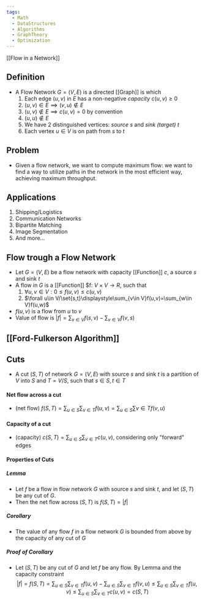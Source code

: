 ```yaml
---
tags:
  - Math
  - DataStructures
  - Algorithms
  - GraphTheory
  - Optimization
---
```

[[Flow in a Network]]
## Definition 
- A Flow Network $G=(V,E)$ is a directed [[Graph]] is which
	1. Each edge $(u,v)$ in $E$ has a non-negative *capacity* $c(u,v)\geq0$
	2. $(u,v)\in E\implies (v, u)\not\in E$
	3. $(u, v)\not\in E\implies c(u,v)=0$ by convention
	4. $(u,u)\not\in E$
	5. We have 2 distinguished vertices: *source* $s$ and *sink (target)* $t$
	6. Each vertex $u\in V$ is on path from $s$ to $t$
## Problem
- Given a flow network, we want to compute maximum flow: we want to find a way to utilize paths in the network in the most efficient way, achieving maximum throughput.
## Applications
1. Shipping/Logistics
2. Communication Networks
3. Bipartite Matching
4. Image Segmentation
5. And more...
## Flow trough a Flow Network
- Let $G=(V,E)$ be a flow network with capacity [[Function]] $c$, a source $s$ and sink $t$
- A flow in $G$ is a [[Function]] $f: $V\times V\to R$, such that
	1. $\forall u, v\in V: 0\leq f(u,v)\leq c(u,v)$
	2. $\forall u\in V/\set{s,t}\displaystyle\sum_{v\in V}f(u,v)=\sum_{w\in V}f(u,w)$
- $f(u,v)$ is a flow from $u$ to $v$
- Value of flow is $\displaystyle|f|=\sum_{v\in V}f(s,v)-\sum_{v\in V}f(v,s)$
## [[Ford-Fulkerson Algorithm]]
## Cuts
- A cut $(S,T)$ of network $G=(V,E)$ with source $s$ and sink $t$ is a partition of $V$ into $S$ and $T=V/ S$, such that $s\in S, t\in T$
#### Net flow across a cut
- (net flow) $\displaystyle f(S, T)=\sum_{u\in S}\sum_{v\in T} f(u,v) = \sum_{u\in S}\sum{v\in T} f(v,u)$
#### Capacity of a cut
- (capacity) $\displaystyle c(S,T)=\sum_{u\in S}\sum_{v\in T} c(u,v)$, considering only "forward" edges
#### Properties of Cuts
##### Lemma
- Let $f$ be a flow in flow network $G$ with source $s$ and sink $t$, and let $(S,T)$ be any cut of $G$.
- Then the net flow across $(S,T)$ is $f(S,T)=|f|$
##### Corollary
- The value of any flow $f$ in a flow network $G$ is bounded from above by the capacity of any cut of $G$
##### Proof of Corollary
- Let $(S,T)$ be any cut of $G$ and let $f$ be any flow. By Lemma and the capacity constraint
$$|f|=f(S,T)=\sum_{u\in S}\sum_{v\in T} f(u,v)-\sum_{u\in S}\sum_{v\in T} f(v,u)\leq \sum_{u\in S}\sum_{v\in T} f(u,v)\leq\sum_{u\in S}\sum_{v\in T} c(u,v)=c(S,T)$$